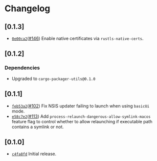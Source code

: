 # Changelog

## \[0.1.3]

- [`0e00ca2`](https://www.github.com/crabnebula-dev/cargo-packager/commit/0e00ca25fc0e71cad4bb7085edda067a184e5ec7)([#146](https://www.github.com/crabnebula-dev/cargo-packager/pull/146)) Enable native certificates via `rustls-native-certs`.

## \[0.1.2]

### Dependencies

- Upgraded to `cargo-packager-utils@0.1.0`

## \[0.1.1]

- [`feb53a2`](https://www.github.com/crabnebula-dev/cargo-packager/commit/feb53a2f16ef2c8d93ff2d73a4eb318490f33471)([#102](https://www.github.com/crabnebula-dev/cargo-packager/pull/102)) Fix NSIS updater failing to launch when using `basicUi` mode.
- [`e58c7e2`](https://www.github.com/crabnebula-dev/cargo-packager/commit/e58c7e2af586927848965aace34139fbe2b7abc4)([#113](https://www.github.com/crabnebula-dev/cargo-packager/pull/113)) Add `process-relaunch-dangerous-allow-symlink-macos` feature flag to control whether to allow relaunching if executable path contains a symlink or not.

## \[0.1.0]

- [`c4fa8fd`](https://www.github.com/crabnebula-dev/cargo-packager/commit/c4fa8fd6334b7fd0c32710ea2df0b54aa6bde713) Initial release.
